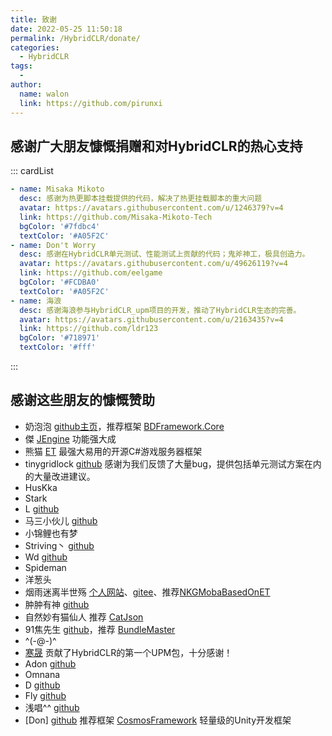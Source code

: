 ```yaml
---
title: 致谢
date: 2022-05-25 11:50:18
permalink: /HybridCLR/donate/
categories:
  - HybridCLR
tags:
  - 
author: 
  name: walon
  link: https://github.com/pirunxi
---
```


## 感谢广大朋友慷慨捐赠和对HybridCLR的热心支持

::: cardList
```yaml
- name: Misaka Mikoto
  desc: 感谢为热更脚本挂载提供的代码，解决了热更挂载脚本的重大问题
  avatar: https://avatars.githubusercontent.com/u/1246379?v=4
  link: https://github.com/Misaka-Mikoto-Tech
  bgColor: '#7fdbc4'
  textColor: '#A05F2C'
- name: Don't Worry
  desc: 感谢在HybridCLR单元测试、性能测试上贡献的代码；鬼斧神工，极具创造力。
  avatar: https://avatars.githubusercontent.com/u/49626119?v=4
  link: https://github.com/eelgame
  bgColor: '#FCDBA0'
  textColor: '#A05F2C'
- name: 海浪
  desc: 感谢海浪参与HybridCLR_upm项目的开发，推动了HybridCLR生态的完善。
  avatar: https://avatars.githubusercontent.com/u/2163435?v=4
  link: https://github.com/ldr123
  bgColor: '#718971'
  textColor: '#fff'
```
:::

## 感谢这些朋友的慷慨赞助

- 奶泡泡 [github主页](https://github.com/yimengfan)，推荐框架 [BDFramework.Core](https://github.com/yimengfan/BDFramework.Core)
- 傑 [JEngine](https://github.com/JasonXuDeveloper/JEngine) 功能强大成
- 熊猫 [ET](https://github.com/egametang/ET) 最强大易用的开源C#游戏服务器框架
- tinygridlock [github](https://github.com/tinygridlock) 感谢为我们反馈了大量bug，提供包括单元测试方案在内的大量改进建议。
- HusKka
- Stark
- L  [github](https://github.com/LiuOcean)
- 马三小伙儿 [github](https://github.com/XINCGer) 
- 小锦鲤也有梦
- Striving丶 [github](https://github.com/HFX-93)
- Wd [github](https://github.com/chardian)
- Spideman
- 洋葱头
- 烟雨迷离半世殇  [个人网站](https://www.lfzxb.top/)、[gitee](https://gitee.com/NKG_admin)、推荐[NKGMobaBasedOnET](https://gitee.com/NKG_admin/NKGMobaBasedOnET)
- 肿肿有神 [github](https://github.com/chenjiepro)
- 自然妙有猫仙人 推荐 [CatJson](https://github.com/CatImmortal/CatJson)
- 91焦先生 [github](https://github.com/mister91jiao)，推荐 [BundleMaster](https://github.com/mister91jiao/BundleMaster)
- ^(-@-)^
- [寒晟](https://github.com/huangchaoqun) 贡献了HybridCLR的第一个UPM包，十分感谢！
- Adon [github](https://github.com/Adon92)
- Omnana
- D [github](github.com/adiu)
- Fly  [github](https://github.com/renfengyi)
- 浅唱^^ [github](https://github.com/doitmyway)
- [Don] [github](https://github.com/DonnYep)  推荐框架 [CosmosFramework](https://github.com/DonnYep/CosmosFramework) 轻量级的Unity开发框架

